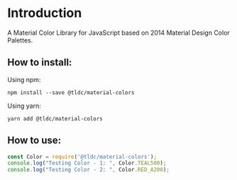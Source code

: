 # Introduction

A Material Color Library for JavaScript based on 2014 Material Design Color Palettes.

## How to install:

Using npm:
```shell
npm install --save @tldc/material-colors
```

Using yarn:
```shell
yarn add @tldc/material-colors
```

## How to use:

```js
const Color = require('@tldc/material-colors');
console.log("Testing Color - 1: ", Color.TEAL500);
console.log("Testing Color - 2: ", Color.RED_A200);
```
